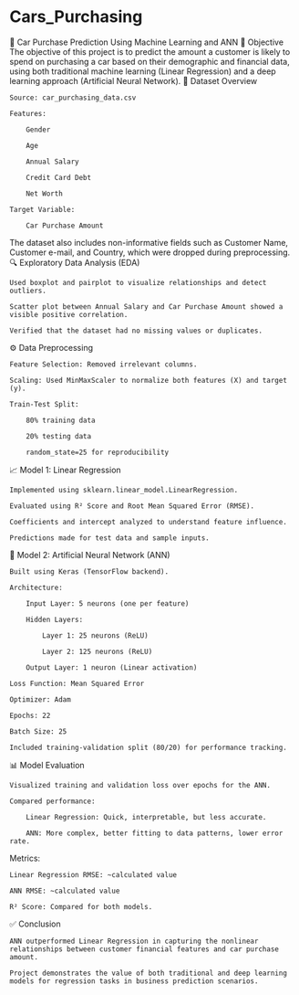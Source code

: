 # Cars_Purchasing
🚗 Car Purchase Prediction Using Machine Learning and ANN 📌 Objective  The objective of this project is to predict the amount a customer is likely to spend on purchasing a car based on their demographic and financial data, using both traditional machine learning (Linear Regression) and a deep learning approach (Artificial Neural Network).
📁 Dataset Overview

    Source: car_purchasing_data.csv

    Features:

        Gender

        Age

        Annual Salary

        Credit Card Debt

        Net Worth

    Target Variable:

        Car Purchase Amount

The dataset also includes non-informative fields such as Customer Name, Customer e-mail, and Country, which were dropped during preprocessing.
🔍 Exploratory Data Analysis (EDA)

    Used boxplot and pairplot to visualize relationships and detect outliers.

    Scatter plot between Annual Salary and Car Purchase Amount showed a visible positive correlation.

    Verified that the dataset had no missing values or duplicates.

⚙️ Data Preprocessing

    Feature Selection: Removed irrelevant columns.

    Scaling: Used MinMaxScaler to normalize both features (X) and target (y).

    Train-Test Split:

        80% training data

        20% testing data

        random_state=25 for reproducibility

📈 Model 1: Linear Regression

    Implemented using sklearn.linear_model.LinearRegression.

    Evaluated using R² Score and Root Mean Squared Error (RMSE).

    Coefficients and intercept analyzed to understand feature influence.

    Predictions made for test data and sample inputs.

🧠 Model 2: Artificial Neural Network (ANN)

    Built using Keras (TensorFlow backend).

    Architecture:

        Input Layer: 5 neurons (one per feature)

        Hidden Layers:

            Layer 1: 25 neurons (ReLU)

            Layer 2: 125 neurons (ReLU)

        Output Layer: 1 neuron (Linear activation)

    Loss Function: Mean Squared Error

    Optimizer: Adam

    Epochs: 22

    Batch Size: 25

    Included training-validation split (80/20) for performance tracking.

📊 Model Evaluation

    Visualized training and validation loss over epochs for the ANN.

    Compared performance:

        Linear Regression: Quick, interpretable, but less accurate.

        ANN: More complex, better fitting to data patterns, lower error rate.

Metrics:

    Linear Regression RMSE: ~calculated value

    ANN RMSE: ~calculated value

    R² Score: Compared for both models.

✅ Conclusion

    ANN outperformed Linear Regression in capturing the nonlinear relationships between customer financial features and car purchase amount.

    Project demonstrates the value of both traditional and deep learning models for regression tasks in business prediction scenarios.
